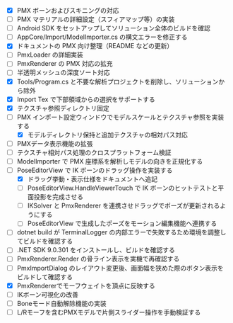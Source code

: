 - [x] PMX ボーンおよびスキニングの対応
- [ ] PMX マテリアルの詳細設定（スフィアマップ等）の実装
- [ ] Android SDK をセットアップしてソリューション全体のビルドを確認
- [ ] AppCore/Import/ModelImporter.cs の構文エラーを修正する
- [x] ドキュメントの PMX 向け整理（README などの更新）
- [ ] PmxLoader の詳細実装
- [ ] PmxRenderer の PMX 対応の拡充
- [ ] 半透明メッシュの深度ソート対応
- [x] Tools/Program.cs と不要な解析プロジェクトを削除し、ソリューションから除外
- [x] Import Tex で下部領域からの選択をサポートする
- [x] テクスチャ参照ディレクトリ固定
- [ ] PMX インポート設定ウィンドウでモデルスケールとテクスチャ参照を実装する
  - [x] モデルディレクトリ保持と追加テクスチャの相対パス対応
- [ ] PMXデータ表示機能の拡張
- [ ] テクスチャ相対パス処理のクロスプラットフォーム検証
- [ ] ModelImporter で PMX 座標系を解析しモデルの向きを正規化する
- [ ] PoseEditorView で IK ボーンのドラッグ操作を実装する
  - [x] ドラッグ挙動・表示仕様をドキュメントへ追記
  - [ ] PoseEditorView.HandleViewerTouch で IK ボーンのヒットテストと平面投影を完成させる
  - [ ] IKSolver と PmxRenderer を連携させドラッグでポーズが更新されるようにする
  - [ ] PoseEditorView で生成したポーズをモーション編集機能へ連携する
- [ ] dotnet build が TerminalLogger の内部エラーで失敗するため環境を調整してビルドを確認する
- [ ] .NET SDK 9.0.301 をインストールし、ビルドを確認する
- [ ] PmxRenderer.Render の骨ライン表示を実機で再確認する
- [ ] PmxImportDialog のレイアウト変更後、画面幅を狭めた際のボタン表示をビルドして確認する
- [x] PmxRendererでモーフウェイトを頂点に反映する
- [ ] IKボーン可視化の改善
- [ ] Boneモード自動解除機能の実装
- [ ] L/Rモーフを含むPMXモデルで片側スライダー操作を手動検証する
